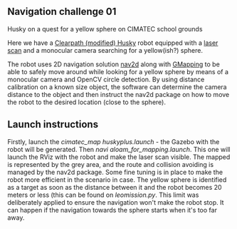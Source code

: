 ## Navigation challenge 01
Husky on a quest for a yellow sphere on CIMATEC school grounds

Here we have a [Clearpath (modified) Husky](https://www.clearpathrobotics.com/assets/guides/husky/SimulatingHusky.html) robot equipped with a [laser scan](https://github.com/ros-perception/pointcloud_to_laserscan) and a monocular camera searching for a yellow(ish?) sphere.

The robot uses 2D navigation solution [nav2d](http://wiki.ros.org/nav2d_navigator?distro=melodic) along with [GMapping](http://wiki.ros.org/gmapping) to be able to safely move around while looking for a yellow sphere by means of a monocular camera and OpenCV circle detection. By using distance calibration on a known size object, the software can determine the camera distance to the object and then instruct the nav2d package on how to move the robot to the desired location (close to the sphere).

## Launch instructions
Firstly, launch the <i>cimatec_map huskyplus.launch</i> - the Gazebo with the robot will be generated. Then <i>navi aloam_for_mapping.launch</i>. This one will launch the RViz with the robot and make the laser scan visible. The mapped is represented by the grey area, and the route and collision avoiding is managed by the nav2d package. Some fine tuning is in place to make the robot more efficient in the scenario in case.
The yellow sphere is identified as a target as soon as the distance between it and the robot becomes 20 meters or less (this can be found on <i>leomission.py</i>. This limit was deliberately applied to ensure the navigation won't make the robot stop. It can happen if the navigation towards the sphere starts when it's too far away.
